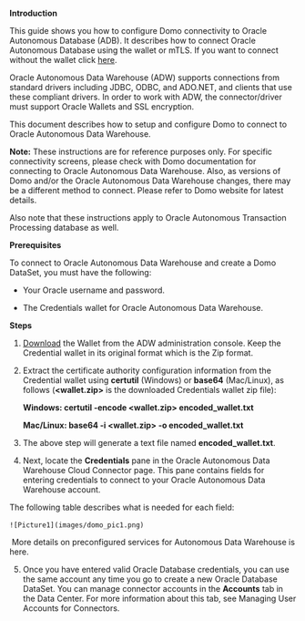 **Introduction**

This guide shows you how to configure Domo connectivity to Oracle Autonomous Database (ADB). It describes how to connect Oracle Autonomous Database using the wallet or mTLS.  If you want to connect without the wallet click [here](https://oracle-samples.github.io/adb-connectors/common/tls-no-wallet/workshops/freetier/).

Oracle Autonomous Data Warehouse (ADW) supports connections from standard drivers including JDBC, ODBC, and ADO.NET, and clients that use these compliant drivers. In order to work with ADW, the connector/driver must support Oracle Wallets and SSL encryption.

This document describes how to setup and configure Domo to connect to Oracle Autonomous Data Warehouse.

**Note:** These instructions are for reference purposes only. For specific connectivity screens, please check with Domo documentation for connecting to Oracle Autonomous Data Warehouse. Also, as versions of Domo and/or the Oracle Autonomous Data Warehouse changes, there may be a different method to connect. Please refer to Domo website for latest details.

Also note that these instructions apply to Oracle Autonomous Transaction Processing database as well.



**Prerequisites**

To connect to Oracle Autonomous Data Warehouse and create a Domo DataSet, you must have the following:

- Your Oracle username and password.

- The Credentials wallet for Oracle Autonomous Data Warehouse.



**Steps**

1. [Download](?lab=wallet) the Wallet from the ADW administration console. Keep the Credential wallet in its original format which is the Zip format.
2. Extract the certificate authority configuration information from the Credential wallet using **certutil** (Windows) or **base64** (Mac/Linux), as follows (**<wallet.zip>** is the downloaded Credentials wallet zip file):

    **Windows: certutil -encode <wallet.zip> encoded_wallet.txt**

    **Mac/Linux: base64 -i <wallet.zip> -o encoded_wallet.txt**

3. The above step will generate a text file named **encoded_wallet.txt**.
4. Next, locate the **Credentials** pane in the Oracle Autonomous Data Warehouse Cloud Connector page. This pane contains fields for entering credentials to connect to your Oracle Autonomous Data Warehouse account.

  The following table describes what is needed for each field:

    ![Picture1](images/domo_pic1.png)

​		 More details on preconfigured services for Autonomous Data Warehouse is here.

5) Once you have entered valid Oracle Database credentials, you can use the same account any time you go to create a new Oracle Database DataSet. You can manage connector accounts in the **Accounts** tab in the Data Center. For more information about this tab, see Managing User Accounts for Connectors.
